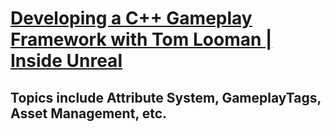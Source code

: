 # [Developing a C++ Gameplay Framework with Tom Looman | Inside Unreal](https://www.youtube.com/watch?v=YKhcN8NkIYY&list=LL6MKUgGZ9Q8c2Ff7GnoRoqA)
## Topics include Attribute System, GameplayTags, Asset Management, etc.



